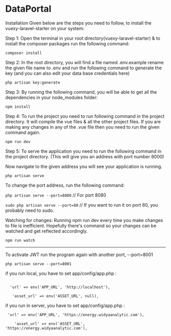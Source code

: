 # DataPortal
Installation
Given below are the steps you need to follow, to install the vuexy-laravel-starter on your system:


Step 1: Open the terminal in your root directory(vuexy-laravel-starter) & to install the composer packages run the following command:

<code>composer install</code>

Step 2: In the root directory, you will find a file named .env.example rename the given file name to .env and run the following command to generate the key (and you can also edit your data base credentials here)

<code>php artisan key:generate</code>

Step 3: By running the following command, you will be able to get all the dependencies in your node_modules folder:

<code>npm install</code>

Step 4: To run the project you need to run following command in the project directory. It will compile the vue files & all the other project files. If you are making any changes in any of the .vue file then you need to run the given command again.

<code>npm run dev</code>

Step 5: To serve the application you need to run the following command in the project directory. (This will give you an address with port number 8000)

Now navigate to the given address you will see your application is running.

<code>php artisan serve</code>

To change the port address, run the following command:

<code>php artisan serve --port=8080</code>    // For port 8080

<code>sudo php artisan serve --port=80</code> // If you want to run it on port 80, you probably need to sudo.

Watching for changes: Running npm run dev every time you make changes to file is inefficient. Hopefully there's command so your changes can be watched and get reflected accordingly.

<code>npm run watch</code>

----------------------------------------------------------------------------------------------------------------------------------------------------------------

To activate JWT run the program again with another port, --port=8001

<code>php artisan serve --port=8001</code>


if you run local, you have to set app/config/app.php :

 ```

   'url' => env('APP_URL', 'http://localhost'),

    'asset_url' => env('ASSET_URL', null),

```

if you run in server, you have to set app/config/app.php :
```
 'url' => env('APP_URL', 'https://energy.widyaanalytic.com'),

    'asset_url' => env('ASSET_URL', 'https://energy.widyaanalytic.com'),

```